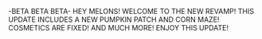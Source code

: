 -BETA BETA BETA-
HEY MELONS! WELCOME TO THE NEW
REVAMP! THIS UPDATE INCLUDES A
NEW PUMPKIN PATCH AND CORN MAZE!
COSMETICS ARE FIXED! AND MUCH
MORE! ENJOY THIS UPDATE!
